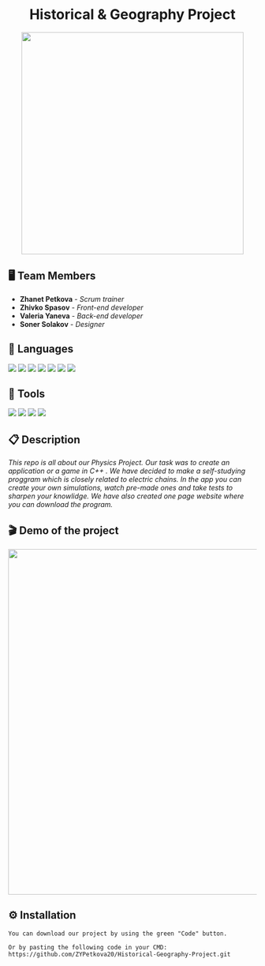 <h1 align="center">Historical & Geography Project</h1>
<p align="center">
<img src="https://cdn.discordapp.com/attachments/715634535148027966/949723300593033256/Main_logo.png" width="450px">
</p>

## 🖥 Team Members
* **Zhanet Petkova** - *Scrum trainer* 
* **Zhivko Spasov** - *Front-end developer* 
* **Valeria Yaneva** - *Back-end developer* 
* **Soner Solakov** - *Designer* 

## 🚀 Languages 

<p align="left"> 
    <img src="https://img.icons8.com/color/48/000000/html-5.png"/> 
    <img src="https://img.icons8.com/color/48/000000/sass.png"/>
    <img src="https://img.icons8.com/color/48/000000/javascript--v1.png"/>
    <img src="https://img.icons8.com/windows/48/fa314a/gulp.png"/>
    <img src="https://cdn.discordapp.com/attachments/715634535148027966/949732605455118336/Post-css-4.png"/>
    <img src="https://cdn.discordapp.com/attachments/715634535148027966/949733918913986641/AOS_Cut.png"/>
    <img src="https://img.icons8.com/color/48/000000/npm.png"/>
     
  
   


  ## 🔧 Tools 
  <p align="left"> 
    <img src="https://img.icons8.com/color/48/000000/visual-studio-code-2019.png"/>
    <img src="https://img.icons8.com/color/48/000000/figma--v1.png"/>
    <img src="https://img.icons8.com/color/48/000000/git.png"/>
    <img src="https://img.icons8.com/fluency/48/000000/adobe-photoshop.png"/>
      
   ## 📋 Description
    

*This repo is all about our Physics Project. Our task was to create an application or a game in C++ . 
We have decided to make a self-studying proggram which is closely related to electric chains. 
In the app you can create your own simulations, watch pre-made ones and take tests to sharpen your knowlidge.
We have also created one page website where you can download the program.*   
      
## 🎬 Demo of the project 

<p align="center">
<img src="https://cdn.discordapp.com/attachments/715634535148027966/951518957842599997/Silver_24inch_iMac_Mockup_2.png" width = "700px" >
</p>

## ⚙ Installation
```
You can download our project by using the green "Code" button.

Or by pasting the following code in your CMD:
https://github.com/ZYPetkova20/Historical-Geography-Project.git
```
   
